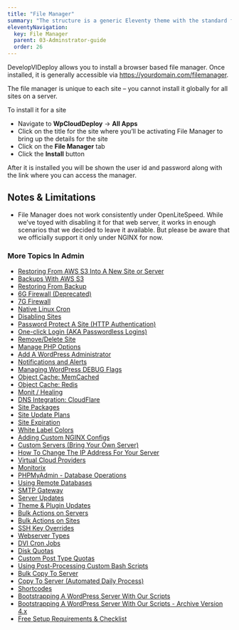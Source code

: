 ```yaml
---
title: "File Manager"
summary: "The structure is a generic Eleventy theme with the standard folder and file names."
eleventyNavigation:
  key: File Manager
  parent: 03-Adminstrator-guide
  order: 26
---
```

DevelopVIDeploy allows you to install a browser based file manager. Once installed, it is generally accessible via https://yourdomain.com/filemanager.

The file manager is unique to each site – you cannot install it globally for all sites on a server.

To install it for a site

*   Navigate to **WpCloudDeploy** → **All Apps**
*   Click on the title for the site where you’ll be activating File Manager to bring up the details for the site
*   Click on the **File Manager** tab
*   Click the **Install** button

After it is installed you will be shown the user id and password along with the link where you can access the manager.

## Notes & Limitations

*   File Manager does not work consistently under OpenLiteSpeed. While we’ve toyed with disabling it for that web server, it works in enough scenarios that we decided to leave it available. But please be aware that we officially support it only under NGINX for now.

### More Topics In Admin

*   [Restoring From AWS S3 Into A New Site or Server](https://web.archive.org/web/20240420015517/https://wpclouddeploy.com/documentation/tips-techniques-education/restoring-from-s3-into-a-new-site-or-server/)
*   [Backups With AWS S3](https://web.archive.org/web/20240420015517/https://wpclouddeploy.com/documentation/wpcloud-deploy-admin/backups-with-aws-s3/)
*   [Restoring From Backup](https://web.archive.org/web/20240420015517/https://wpclouddeploy.com/documentation/wpcloud-deploy-admin/restoring-from-backup/)
*   [6G Firewall (Deprecated)](https://web.archive.org/web/20240420015517/https://wpclouddeploy.com/documentation/wpcloud-deploy-admin/6g-firewall/)
*   [7G Firewall](https://web.archive.org/web/20240420015517/https://wpclouddeploy.com/documentation/wpcloud-deploy-admin/7g-firewall/)
*   [Native Linux Cron](https://web.archive.org/web/20240420015517/https://wpclouddeploy.com/documentation/wpcloud-deploy-admin/native-linux-cron/)
*   [Disabling Sites](https://web.archive.org/web/20240420015517/https://wpclouddeploy.com/documentation/wpcloud-deploy-admin/disabling-sites/)
*   [Password Protect A Site (HTTP Authentication)](https://web.archive.org/web/20240420015517/https://wpclouddeploy.com/documentation/wpcloud-deploy-admin/add-basic-password-protection-to-a-site-http-authentication/)
*   [One-click Login (AKA Passwordless Logins)](https://web.archive.org/web/20240420015517/https://wpclouddeploy.com/documentation/wpcloud-deploy-admin/one-click-login-aka-passwordless-logins/)
*   [Remove/Delete Site](https://web.archive.org/web/20240420015517/https://wpclouddeploy.com/documentation/wpcloud-deploy-admin/remove-delete-site/)
*   [Manage PHP Options](https://web.archive.org/web/20240420015517/https://wpclouddeploy.com/documentation/wpcloud-deploy-admin/manage-php-options/)
*   [Add A WordPress Administrator](https://web.archive.org/web/20240420015517/https://wpclouddeploy.com/documentation/wpcloud-deploy-admin/add-a-wordpress-administrator/)
*   [Notifications and Alerts](https://web.archive.org/web/20240420015517/https://wpclouddeploy.com/documentation/wpcloud-deploy-admin/notifications/)
*   [Managing WordPress DEBUG Flags](https://web.archive.org/web/20240420015517/https://wpclouddeploy.com/documentation/wpcloud-deploy-admin/managing-wordpress-debug-flags/)
*   [Object Cache: MemCached](https://web.archive.org/web/20240420015517/https://wpclouddeploy.com/documentation/wpcloud-deploy-admin/object-cache-memcached/)
*   [Object Cache: Redis](https://web.archive.org/web/20240420015517/https://wpclouddeploy.com/documentation/wpcloud-deploy-admin/object-cache-redis/)
*   [Monit / Healing](https://web.archive.org/web/20240420015517/https://wpclouddeploy.com/documentation/wpcloud-deploy-admin/monit-healing/)
*   [DNS Integration: CloudFlare](https://web.archive.org/web/20240420015517/https://wpclouddeploy.com/documentation/wpcloud-deploy-admin/dns-integration-cloudflare/)
*   [Site Packages](https://web.archive.org/web/20240420015517/https://wpclouddeploy.com/documentation/wpcloud-deploy-admin/site-packages/)
*   [Site Update Plans](https://web.archive.org/web/20240420015517/https://wpclouddeploy.com/documentation/wpcloud-deploy-admin/site-update-plans/)
*   [Site Expiration](https://web.archive.org/web/20240420015517/https://wpclouddeploy.com/documentation/wpcloud-deploy-admin/site-expiration/)
*   [White Label Colors](https://web.archive.org/web/20240420015517/https://wpclouddeploy.com/documentation/wpcloud-deploy-admin/white-label-colors/)
*   [Adding Custom NGINX Configs](https://web.archive.org/web/20240420015517/https://wpclouddeploy.com/documentation/wpcloud-deploy-admin/adding-custom-nginx-configs/)
*   [Custom Servers (Bring Your Own Server)](https://web.archive.org/web/20240420015517/https://wpclouddeploy.com/documentation/wpcloud-deploy-admin/custom-servers-bring-your-own-server/)
*   [How To Change The IP Address For Your Server](https://web.archive.org/web/20240420015517/https://wpclouddeploy.com/documentation/wpcloud-deploy-admin/how-to-change-the-ip-address-for-your-server/)
*   [Virtual Cloud Providers](https://web.archive.org/web/20240420015517/https://wpclouddeploy.com/documentation/wpcloud-deploy-admin/virtual-cloud-providers/)
*   [Monitorix](https://web.archive.org/web/20240420015517/https://wpclouddeploy.com/documentation/wpcloud-deploy-admin/monitorix/)
*   [PHPMyAdmin - Database Operations](https://web.archive.org/web/20240420015517/https://wpclouddeploy.com/documentation/wpcloud-deploy-admin/phpmyadmin-database-operations/)
*   [Using Remote Databases](https://web.archive.org/web/20240420015517/https://wpclouddeploy.com/documentation/wpcloud-deploy-admin/using-remote-databases/)
*   [SMTP Gateway](https://web.archive.org/web/20240420015517/https://wpclouddeploy.com/documentation/wpcloud-deploy-admin/smtp-gateway/)
*   [Server Updates](https://web.archive.org/web/20240420015517/https://wpclouddeploy.com/documentation/wpcloud-deploy-admin/server-updates/)
*   [Theme & Plugin Updates](https://web.archive.org/web/20240420015517/https://wpclouddeploy.com/documentation/wpcloud-deploy-admin/theme-plugin-updates/)
*   [Bulk Actions on Servers](https://web.archive.org/web/20240420015517/https://wpclouddeploy.com/documentation/wpcloud-deploy-admin/bulk-actions-on-servers/)
*   [Bulk Actions on Sites](https://web.archive.org/web/20240420015517/https://wpclouddeploy.com/documentation/wpcloud-deploy-admin/bulk-actions-on-sites/)
*   [SSH Key Overrides](https://web.archive.org/web/20240420015517/https://wpclouddeploy.com/documentation/wpcloud-deploy-admin/ssh-key-overrides/)
*   [Webserver Types](https://web.archive.org/web/20240420015517/https://wpclouddeploy.com/documentation/wpcloud-deploy-admin/webserver-types/)
*   [DVI Cron Jobs](https://web.archive.org/web/20240420015517/https://wpclouddeploy.com/documentation/wpcloud-deploy-admin/wpcd-cron-jobs/)
*   [Disk Quotas](https://web.archive.org/web/20240420015517/https://wpclouddeploy.com/documentation/wpcloud-deploy-admin/disk-quotas/)
*   [Custom Post Type Quotas](https://web.archive.org/web/20240420015517/https://wpclouddeploy.com/documentation/wpcloud-deploy-admin/custom-post-type-quotas/)
*   [Using Post-Processing Custom Bash Scripts](https://web.archive.org/web/20240420015517/https://wpclouddeploy.com/documentation/wpcloud-deploy-admin/using-post-processing-custom-bash-scripts/)
*   [Bulk Copy To Server](https://web.archive.org/web/20240420015517/https://wpclouddeploy.com/documentation/wpcloud-deploy-admin/bulk-copy-to-server/)
*   [Copy To Server (Automated Daily Process)](https://web.archive.org/web/20240420015517/https://wpclouddeploy.com/documentation/wpcloud-deploy-admin/copy-to-server-automated-daily-process/)
*   [Shortcodes](https://web.archive.org/web/20240420015517/https://wpclouddeploy.com/documentation/wpcloud-deploy-admin/shortcodes/)
*   [Bootstrapping A WordPress Server With Our Scripts](https://web.archive.org/web/20240420015517/https://wpclouddeploy.com/documentation/wpcloud-deploy-admin/bootstrapping-a-wordpress-server-with-our-scripts/)
*   [Bootstrapping A WordPress Server With Our Scripts - Archive Version 4.x](https://web.archive.org/web/20240420015517/https://wpclouddeploy.com/documentation/wpcloud-deploy-admin/bootstrapping-a-wordpress-server-with-our-scripts-version-4-x/)
*   [Free Setup Requirements & Checklist](https://web.archive.org/web/20240420015517/https://wpclouddeploy.com/documentation/wpcloud-deploy-admin/free-setup-requirements-checklist/)
